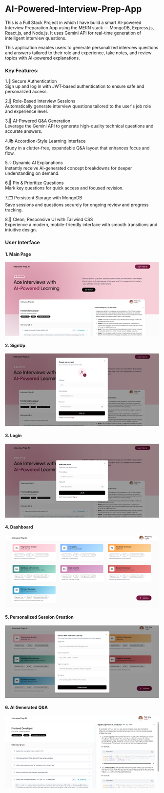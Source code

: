 # AI-Powered-Interview-Prep-App
This is a Full Stack Project in which I have build a smart AI-powered Interview Preparation App using the MERN stack — MongoDB, Express.js, React.js, and Node.js. It uses Gemini API for real-time generation of intelligent interview questions.

This application enables users to generate personalized interview questions and answers tailored to their role and experience, take notes, and review topics with AI-powered explanations.

<h3>Key Features:</h3>

1.🔐 Secure Authentication<br>
Sign up and log in with JWT-based authentication to ensure safe and personalized access.

2.🎯 Role-Based Interview Sessions<br>
Automatically generate interview questions tailored to the user's job role and experience level.

3.🧠 AI-Powered Q&A Generation<br>
Leverage the Gemini API to generate high-quality technical questions and accurate answers.

4.📚 Accordion-Style Learning Interface<br>
Study in a clutter-free, expandable Q&A layout that enhances focus and flow.

5.💡 Dynamic AI Explanations<br>
Instantly receive AI-generated concept breakdowns for deeper understanding on demand.

6.📌 Pin & Prioritize Questions<br>
Mark key questions for quick access and focused revision.

7.🗂️ Persistent Storage with MongoDB<br>
Save sessions and questions securely for ongoing review and progress tracking.

8.🎨 Clean, Responsive UI with Tailwind CSS<br>
Experience a modern, mobile-friendly interface with smooth transitions and intuitive design.

<h3>User Interface</h3>
<h4>1. Main Page</h4>
<img src="https://github.com/KhushiMahto/AI-Powered-Interview-Prep-App/blob/5083060baf97915b1ccb1f7a77f8e26f60de9d0f/InterviewPrepAI_Screenshots/MainPage.png"/>

<h4>2. SignUp</h4>
<img src="https://github.com/KhushiMahto/AI-Powered-Interview-Prep-App/blob/715310abb3b538a255c8cb1d6bfcda14ba9bce30/InterviewPrepAI_Screenshots/Signup.png"/>

<h4>3. Login</h4>
<img src="https://github.com/KhushiMahto/AI-Powered-Interview-Prep-App/blob/f862689376b1c29ff6b6eaa847f847caf1325b43/InterviewPrepAI_Screenshots/Login.png" />

<h4>4. Dashboard</h4>
<img src="https://github.com/KhushiMahto/AI-Powered-Interview-Prep-App/blob/0c3a76892ae05db98af2fa3883c964f35735dc43/InterviewPrepAI_Screenshots/Dashboard.png" />

<h4>5. Personalized Session Creation</h4>
<img src="https://github.com/KhushiMahto/AI-Powered-Interview-Prep-App/blob/6f9894c11708c8225f9d5b2b7138b3bf777a78e1/InterviewPrepAI_Screenshots/SessionCreation.png" />

<h4>6. AI Generated Q&A</h4>
<img src="https://github.com/KhushiMahto/AI-Powered-Interview-Prep-App/blob/bbe2b582313e1e7866c736148b2e49ac06e34647/InterviewPrepAI_Screenshots/AIGeneratedQ%26A.png" />


